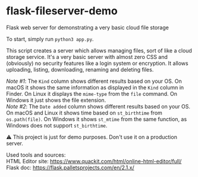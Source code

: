 # flask-fileserver-demo
Flask web server for demonstrating a very basic cloud file storage

To start, simply run `python3 app.py`.

This script creates a server which allows managing files, sort of like a cloud storage service.
It's a very basic server with almost zero CSS and (obviously) no security features like a login system or encryption.
It allows uploading, listing, downloading, renaming and deleting files.

*Note #1*: The `Kind` column shows different results based on your OS. On macOS it shows the same information as displayed in the `Kind` column in Finder. On Linux it displays the `mime-type` from the `file` command. On Windows it just shows the file extension.  
*Note #2*: The `Date added` column shows different results based on your OS. On macOS and Linux it shows time based on `st_birthtime` from `os.path(file)`. On Windows it shows `st_mtime` from the same function, as Windows does not support `st_birthtime`.

⚠️ This project is just for demo purposes. Don't use it on a production server.

Used tools and sources:  
HTML Editor site: https://www.quackit.com/html/online-html-editor/full/   
Flask doc: https://flask.palletsprojects.com/en/2.1.x/
